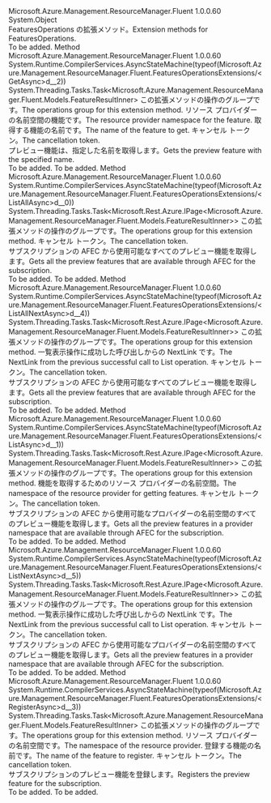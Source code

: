 <Type Name="FeaturesOperationsExtensions" FullName="Microsoft.Azure.Management.ResourceManager.Fluent.FeaturesOperationsExtensions">
  <TypeSignature Language="C#" Value="public static class FeaturesOperationsExtensions" />
  <TypeSignature Language="ILAsm" Value=".class public auto ansi abstract sealed beforefieldinit FeaturesOperationsExtensions extends System.Object" />
  <TypeSignature Language="DocId" Value="T:Microsoft.Azure.Management.ResourceManager.Fluent.FeaturesOperationsExtensions" />
  <TypeSignature Language="VB.NET" Value="Public Module FeaturesOperationsExtensions" />
  <TypeSignature Language="F#" Value="type FeaturesOperationsExtensions = class" />
  <AssemblyInfo>
    <AssemblyName>Microsoft.Azure.Management.ResourceManager.Fluent</AssemblyName>
    <AssemblyVersion>1.0.0.60</AssemblyVersion>
  </AssemblyInfo>
  <Base>
    <BaseTypeName>System.Object</BaseTypeName>
  </Base>
  <Interfaces />
  <Docs>
    <summary>
            <span data-ttu-id="5ec11-101">FeaturesOperations の拡張メソッド。</span><span class="sxs-lookup"><span data-stu-id="5ec11-101">Extension methods for FeaturesOperations.</span></span>
            </summary>
    <remarks>To be added.</remarks>
  </Docs>
  <Members>
    <Member MemberName="GetAsync">
      <MemberSignature Language="C#" Value="public static System.Threading.Tasks.Task&lt;Microsoft.Azure.Management.ResourceManager.Fluent.Models.FeatureResultInner&gt; GetAsync (this Microsoft.Azure.Management.ResourceManager.Fluent.IFeaturesOperations operations, string resourceProviderNamespace, string featureName, System.Threading.CancellationToken cancellationToken = null);" />
      <MemberSignature Language="ILAsm" Value=".method public static hidebysig class System.Threading.Tasks.Task`1&lt;class Microsoft.Azure.Management.ResourceManager.Fluent.Models.FeatureResultInner&gt; GetAsync(class Microsoft.Azure.Management.ResourceManager.Fluent.IFeaturesOperations operations, string resourceProviderNamespace, string featureName, valuetype System.Threading.CancellationToken cancellationToken) cil managed" />
      <MemberSignature Language="DocId" Value="M:Microsoft.Azure.Management.ResourceManager.Fluent.FeaturesOperationsExtensions.GetAsync(Microsoft.Azure.Management.ResourceManager.Fluent.IFeaturesOperations,System.String,System.String,System.Threading.CancellationToken)" />
      <MemberSignature Language="F#" Value="static member GetAsync : Microsoft.Azure.Management.ResourceManager.Fluent.IFeaturesOperations * string * string * System.Threading.CancellationToken -&gt; System.Threading.Tasks.Task&lt;Microsoft.Azure.Management.ResourceManager.Fluent.Models.FeatureResultInner&gt;" Usage="Microsoft.Azure.Management.ResourceManager.Fluent.FeaturesOperationsExtensions.GetAsync (operations, resourceProviderNamespace, featureName, cancellationToken)" />
      <MemberType>Method</MemberType>
      <AssemblyInfo>
        <AssemblyName>Microsoft.Azure.Management.ResourceManager.Fluent</AssemblyName>
        <AssemblyVersion>1.0.0.60</AssemblyVersion>
      </AssemblyInfo>
      <Attributes>
        <Attribute>
          <AttributeName>System.Runtime.CompilerServices.AsyncStateMachine(typeof(Microsoft.Azure.Management.ResourceManager.Fluent.FeaturesOperationsExtensions/&lt;GetAsync&gt;d__2))</AttributeName>
        </Attribute>
      </Attributes>
      <ReturnValue>
        <ReturnType>System.Threading.Tasks.Task&lt;Microsoft.Azure.Management.ResourceManager.Fluent.Models.FeatureResultInner&gt;</ReturnType>
      </ReturnValue>
      <Parameters>
        <Parameter Name="operations" Type="Microsoft.Azure.Management.ResourceManager.Fluent.IFeaturesOperations" RefType="this" />
        <Parameter Name="resourceProviderNamespace" Type="System.String" />
        <Parameter Name="featureName" Type="System.String" />
        <Parameter Name="cancellationToken" Type="System.Threading.CancellationToken" />
      </Parameters>
      <Docs>
        <param name="operations">
            <span data-ttu-id="5ec11-102">この拡張メソッドの操作のグループです。</span><span class="sxs-lookup"><span data-stu-id="5ec11-102">The operations group for this extension method.</span></span>
            </param>
        <param name="resourceProviderNamespace">
            <span data-ttu-id="5ec11-103">リソース プロバイダーの名前空間の機能です。</span><span class="sxs-lookup"><span data-stu-id="5ec11-103">The resource provider namespace for the feature.</span></span>
            </param>
        <param name="featureName">
            <span data-ttu-id="5ec11-104">取得する機能の名前です。</span><span class="sxs-lookup"><span data-stu-id="5ec11-104">The name of the feature to get.</span></span>
            </param>
        <param name="cancellationToken">
            <span data-ttu-id="5ec11-105">キャンセル トークン。</span><span class="sxs-lookup"><span data-stu-id="5ec11-105">The cancellation token.</span></span>
            </param>
        <summary>
            <span data-ttu-id="5ec11-106">プレビュー機能は、指定した名前を取得します。</span><span class="sxs-lookup"><span data-stu-id="5ec11-106">Gets the preview feature with the specified name.</span></span>
            </summary>
        <returns>To be added.</returns>
        <remarks>To be added.</remarks>
      </Docs>
    </Member>
    <Member MemberName="ListAllAsync">
      <MemberSignature Language="C#" Value="public static System.Threading.Tasks.Task&lt;Microsoft.Rest.Azure.IPage&lt;Microsoft.Azure.Management.ResourceManager.Fluent.Models.FeatureResultInner&gt;&gt; ListAllAsync (this Microsoft.Azure.Management.ResourceManager.Fluent.IFeaturesOperations operations, System.Threading.CancellationToken cancellationToken = null);" />
      <MemberSignature Language="ILAsm" Value=".method public static hidebysig class System.Threading.Tasks.Task`1&lt;class Microsoft.Rest.Azure.IPage`1&lt;class Microsoft.Azure.Management.ResourceManager.Fluent.Models.FeatureResultInner&gt;&gt; ListAllAsync(class Microsoft.Azure.Management.ResourceManager.Fluent.IFeaturesOperations operations, valuetype System.Threading.CancellationToken cancellationToken) cil managed" />
      <MemberSignature Language="DocId" Value="M:Microsoft.Azure.Management.ResourceManager.Fluent.FeaturesOperationsExtensions.ListAllAsync(Microsoft.Azure.Management.ResourceManager.Fluent.IFeaturesOperations,System.Threading.CancellationToken)" />
      <MemberSignature Language="F#" Value="static member ListAllAsync : Microsoft.Azure.Management.ResourceManager.Fluent.IFeaturesOperations * System.Threading.CancellationToken -&gt; System.Threading.Tasks.Task&lt;Microsoft.Rest.Azure.IPage&lt;Microsoft.Azure.Management.ResourceManager.Fluent.Models.FeatureResultInner&gt;&gt;" Usage="Microsoft.Azure.Management.ResourceManager.Fluent.FeaturesOperationsExtensions.ListAllAsync (operations, cancellationToken)" />
      <MemberType>Method</MemberType>
      <AssemblyInfo>
        <AssemblyName>Microsoft.Azure.Management.ResourceManager.Fluent</AssemblyName>
        <AssemblyVersion>1.0.0.60</AssemblyVersion>
      </AssemblyInfo>
      <Attributes>
        <Attribute>
          <AttributeName>System.Runtime.CompilerServices.AsyncStateMachine(typeof(Microsoft.Azure.Management.ResourceManager.Fluent.FeaturesOperationsExtensions/&lt;ListAllAsync&gt;d__0))</AttributeName>
        </Attribute>
      </Attributes>
      <ReturnValue>
        <ReturnType>System.Threading.Tasks.Task&lt;Microsoft.Rest.Azure.IPage&lt;Microsoft.Azure.Management.ResourceManager.Fluent.Models.FeatureResultInner&gt;&gt;</ReturnType>
      </ReturnValue>
      <Parameters>
        <Parameter Name="operations" Type="Microsoft.Azure.Management.ResourceManager.Fluent.IFeaturesOperations" RefType="this" />
        <Parameter Name="cancellationToken" Type="System.Threading.CancellationToken" />
      </Parameters>
      <Docs>
        <param name="operations">
            <span data-ttu-id="5ec11-107">この拡張メソッドの操作のグループです。</span><span class="sxs-lookup"><span data-stu-id="5ec11-107">The operations group for this extension method.</span></span>
            </param>
        <param name="cancellationToken">
            <span data-ttu-id="5ec11-108">キャンセル トークン。</span><span class="sxs-lookup"><span data-stu-id="5ec11-108">The cancellation token.</span></span>
            </param>
        <summary>
            <span data-ttu-id="5ec11-109">サブスクリプションの AFEC から使用可能なすべてのプレビュー機能を取得します。</span><span class="sxs-lookup"><span data-stu-id="5ec11-109">Gets all the preview features that are available through AFEC for the subscription.</span></span>
            </summary>
        <returns>To be added.</returns>
        <remarks>To be added.</remarks>
      </Docs>
    </Member>
    <Member MemberName="ListAllNextAsync">
      <MemberSignature Language="C#" Value="public static System.Threading.Tasks.Task&lt;Microsoft.Rest.Azure.IPage&lt;Microsoft.Azure.Management.ResourceManager.Fluent.Models.FeatureResultInner&gt;&gt; ListAllNextAsync (this Microsoft.Azure.Management.ResourceManager.Fluent.IFeaturesOperations operations, string nextPageLink, System.Threading.CancellationToken cancellationToken = null);" />
      <MemberSignature Language="ILAsm" Value=".method public static hidebysig class System.Threading.Tasks.Task`1&lt;class Microsoft.Rest.Azure.IPage`1&lt;class Microsoft.Azure.Management.ResourceManager.Fluent.Models.FeatureResultInner&gt;&gt; ListAllNextAsync(class Microsoft.Azure.Management.ResourceManager.Fluent.IFeaturesOperations operations, string nextPageLink, valuetype System.Threading.CancellationToken cancellationToken) cil managed" />
      <MemberSignature Language="DocId" Value="M:Microsoft.Azure.Management.ResourceManager.Fluent.FeaturesOperationsExtensions.ListAllNextAsync(Microsoft.Azure.Management.ResourceManager.Fluent.IFeaturesOperations,System.String,System.Threading.CancellationToken)" />
      <MemberSignature Language="F#" Value="static member ListAllNextAsync : Microsoft.Azure.Management.ResourceManager.Fluent.IFeaturesOperations * string * System.Threading.CancellationToken -&gt; System.Threading.Tasks.Task&lt;Microsoft.Rest.Azure.IPage&lt;Microsoft.Azure.Management.ResourceManager.Fluent.Models.FeatureResultInner&gt;&gt;" Usage="Microsoft.Azure.Management.ResourceManager.Fluent.FeaturesOperationsExtensions.ListAllNextAsync (operations, nextPageLink, cancellationToken)" />
      <MemberType>Method</MemberType>
      <AssemblyInfo>
        <AssemblyName>Microsoft.Azure.Management.ResourceManager.Fluent</AssemblyName>
        <AssemblyVersion>1.0.0.60</AssemblyVersion>
      </AssemblyInfo>
      <Attributes>
        <Attribute>
          <AttributeName>System.Runtime.CompilerServices.AsyncStateMachine(typeof(Microsoft.Azure.Management.ResourceManager.Fluent.FeaturesOperationsExtensions/&lt;ListAllNextAsync&gt;d__4))</AttributeName>
        </Attribute>
      </Attributes>
      <ReturnValue>
        <ReturnType>System.Threading.Tasks.Task&lt;Microsoft.Rest.Azure.IPage&lt;Microsoft.Azure.Management.ResourceManager.Fluent.Models.FeatureResultInner&gt;&gt;</ReturnType>
      </ReturnValue>
      <Parameters>
        <Parameter Name="operations" Type="Microsoft.Azure.Management.ResourceManager.Fluent.IFeaturesOperations" RefType="this" />
        <Parameter Name="nextPageLink" Type="System.String" />
        <Parameter Name="cancellationToken" Type="System.Threading.CancellationToken" />
      </Parameters>
      <Docs>
        <param name="operations">
            <span data-ttu-id="5ec11-110">この拡張メソッドの操作のグループです。</span><span class="sxs-lookup"><span data-stu-id="5ec11-110">The operations group for this extension method.</span></span>
            </param>
        <param name="nextPageLink">
            <span data-ttu-id="5ec11-111">一覧表示操作に成功した呼び出しからの NextLink です。</span><span class="sxs-lookup"><span data-stu-id="5ec11-111">The NextLink from the previous successful call to List operation.</span></span>
            </param>
        <param name="cancellationToken">
            <span data-ttu-id="5ec11-112">キャンセル トークン。</span><span class="sxs-lookup"><span data-stu-id="5ec11-112">The cancellation token.</span></span>
            </param>
        <summary>
            <span data-ttu-id="5ec11-113">サブスクリプションの AFEC から使用可能なすべてのプレビュー機能を取得します。</span><span class="sxs-lookup"><span data-stu-id="5ec11-113">Gets all the preview features that are available through AFEC for the subscription.</span></span>
            </summary>
        <returns>To be added.</returns>
        <remarks>To be added.</remarks>
      </Docs>
    </Member>
    <Member MemberName="ListAsync">
      <MemberSignature Language="C#" Value="public static System.Threading.Tasks.Task&lt;Microsoft.Rest.Azure.IPage&lt;Microsoft.Azure.Management.ResourceManager.Fluent.Models.FeatureResultInner&gt;&gt; ListAsync (this Microsoft.Azure.Management.ResourceManager.Fluent.IFeaturesOperations operations, string resourceProviderNamespace, System.Threading.CancellationToken cancellationToken = null);" />
      <MemberSignature Language="ILAsm" Value=".method public static hidebysig class System.Threading.Tasks.Task`1&lt;class Microsoft.Rest.Azure.IPage`1&lt;class Microsoft.Azure.Management.ResourceManager.Fluent.Models.FeatureResultInner&gt;&gt; ListAsync(class Microsoft.Azure.Management.ResourceManager.Fluent.IFeaturesOperations operations, string resourceProviderNamespace, valuetype System.Threading.CancellationToken cancellationToken) cil managed" />
      <MemberSignature Language="DocId" Value="M:Microsoft.Azure.Management.ResourceManager.Fluent.FeaturesOperationsExtensions.ListAsync(Microsoft.Azure.Management.ResourceManager.Fluent.IFeaturesOperations,System.String,System.Threading.CancellationToken)" />
      <MemberSignature Language="F#" Value="static member ListAsync : Microsoft.Azure.Management.ResourceManager.Fluent.IFeaturesOperations * string * System.Threading.CancellationToken -&gt; System.Threading.Tasks.Task&lt;Microsoft.Rest.Azure.IPage&lt;Microsoft.Azure.Management.ResourceManager.Fluent.Models.FeatureResultInner&gt;&gt;" Usage="Microsoft.Azure.Management.ResourceManager.Fluent.FeaturesOperationsExtensions.ListAsync (operations, resourceProviderNamespace, cancellationToken)" />
      <MemberType>Method</MemberType>
      <AssemblyInfo>
        <AssemblyName>Microsoft.Azure.Management.ResourceManager.Fluent</AssemblyName>
        <AssemblyVersion>1.0.0.60</AssemblyVersion>
      </AssemblyInfo>
      <Attributes>
        <Attribute>
          <AttributeName>System.Runtime.CompilerServices.AsyncStateMachine(typeof(Microsoft.Azure.Management.ResourceManager.Fluent.FeaturesOperationsExtensions/&lt;ListAsync&gt;d__1))</AttributeName>
        </Attribute>
      </Attributes>
      <ReturnValue>
        <ReturnType>System.Threading.Tasks.Task&lt;Microsoft.Rest.Azure.IPage&lt;Microsoft.Azure.Management.ResourceManager.Fluent.Models.FeatureResultInner&gt;&gt;</ReturnType>
      </ReturnValue>
      <Parameters>
        <Parameter Name="operations" Type="Microsoft.Azure.Management.ResourceManager.Fluent.IFeaturesOperations" RefType="this" />
        <Parameter Name="resourceProviderNamespace" Type="System.String" />
        <Parameter Name="cancellationToken" Type="System.Threading.CancellationToken" />
      </Parameters>
      <Docs>
        <param name="operations">
            <span data-ttu-id="5ec11-114">この拡張メソッドの操作のグループです。</span><span class="sxs-lookup"><span data-stu-id="5ec11-114">The operations group for this extension method.</span></span>
            </param>
        <param name="resourceProviderNamespace">
            <span data-ttu-id="5ec11-115">機能を取得するためのリソース プロバイダーの名前空間。</span><span class="sxs-lookup"><span data-stu-id="5ec11-115">The namespace of the resource provider for getting features.</span></span>
            </param>
        <param name="cancellationToken">
            <span data-ttu-id="5ec11-116">キャンセル トークン。</span><span class="sxs-lookup"><span data-stu-id="5ec11-116">The cancellation token.</span></span>
            </param>
        <summary>
            <span data-ttu-id="5ec11-117">サブスクリプションの AFEC から使用可能なプロバイダーの名前空間のすべてのプレビュー機能を取得します。</span><span class="sxs-lookup"><span data-stu-id="5ec11-117">Gets all the preview features in a provider namespace that are available through AFEC for the subscription.</span></span>
            </summary>
        <returns>To be added.</returns>
        <remarks>To be added.</remarks>
      </Docs>
    </Member>
    <Member MemberName="ListNextAsync">
      <MemberSignature Language="C#" Value="public static System.Threading.Tasks.Task&lt;Microsoft.Rest.Azure.IPage&lt;Microsoft.Azure.Management.ResourceManager.Fluent.Models.FeatureResultInner&gt;&gt; ListNextAsync (this Microsoft.Azure.Management.ResourceManager.Fluent.IFeaturesOperations operations, string nextPageLink, System.Threading.CancellationToken cancellationToken = null);" />
      <MemberSignature Language="ILAsm" Value=".method public static hidebysig class System.Threading.Tasks.Task`1&lt;class Microsoft.Rest.Azure.IPage`1&lt;class Microsoft.Azure.Management.ResourceManager.Fluent.Models.FeatureResultInner&gt;&gt; ListNextAsync(class Microsoft.Azure.Management.ResourceManager.Fluent.IFeaturesOperations operations, string nextPageLink, valuetype System.Threading.CancellationToken cancellationToken) cil managed" />
      <MemberSignature Language="DocId" Value="M:Microsoft.Azure.Management.ResourceManager.Fluent.FeaturesOperationsExtensions.ListNextAsync(Microsoft.Azure.Management.ResourceManager.Fluent.IFeaturesOperations,System.String,System.Threading.CancellationToken)" />
      <MemberSignature Language="F#" Value="static member ListNextAsync : Microsoft.Azure.Management.ResourceManager.Fluent.IFeaturesOperations * string * System.Threading.CancellationToken -&gt; System.Threading.Tasks.Task&lt;Microsoft.Rest.Azure.IPage&lt;Microsoft.Azure.Management.ResourceManager.Fluent.Models.FeatureResultInner&gt;&gt;" Usage="Microsoft.Azure.Management.ResourceManager.Fluent.FeaturesOperationsExtensions.ListNextAsync (operations, nextPageLink, cancellationToken)" />
      <MemberType>Method</MemberType>
      <AssemblyInfo>
        <AssemblyName>Microsoft.Azure.Management.ResourceManager.Fluent</AssemblyName>
        <AssemblyVersion>1.0.0.60</AssemblyVersion>
      </AssemblyInfo>
      <Attributes>
        <Attribute>
          <AttributeName>System.Runtime.CompilerServices.AsyncStateMachine(typeof(Microsoft.Azure.Management.ResourceManager.Fluent.FeaturesOperationsExtensions/&lt;ListNextAsync&gt;d__5))</AttributeName>
        </Attribute>
      </Attributes>
      <ReturnValue>
        <ReturnType>System.Threading.Tasks.Task&lt;Microsoft.Rest.Azure.IPage&lt;Microsoft.Azure.Management.ResourceManager.Fluent.Models.FeatureResultInner&gt;&gt;</ReturnType>
      </ReturnValue>
      <Parameters>
        <Parameter Name="operations" Type="Microsoft.Azure.Management.ResourceManager.Fluent.IFeaturesOperations" RefType="this" />
        <Parameter Name="nextPageLink" Type="System.String" />
        <Parameter Name="cancellationToken" Type="System.Threading.CancellationToken" />
      </Parameters>
      <Docs>
        <param name="operations">
            <span data-ttu-id="5ec11-118">この拡張メソッドの操作のグループです。</span><span class="sxs-lookup"><span data-stu-id="5ec11-118">The operations group for this extension method.</span></span>
            </param>
        <param name="nextPageLink">
            <span data-ttu-id="5ec11-119">一覧表示操作に成功した呼び出しからの NextLink です。</span><span class="sxs-lookup"><span data-stu-id="5ec11-119">The NextLink from the previous successful call to List operation.</span></span>
            </param>
        <param name="cancellationToken">
            <span data-ttu-id="5ec11-120">キャンセル トークン。</span><span class="sxs-lookup"><span data-stu-id="5ec11-120">The cancellation token.</span></span>
            </param>
        <summary>
            <span data-ttu-id="5ec11-121">サブスクリプションの AFEC から使用可能なプロバイダーの名前空間のすべてのプレビュー機能を取得します。</span><span class="sxs-lookup"><span data-stu-id="5ec11-121">Gets all the preview features in a provider namespace that are available through AFEC for the subscription.</span></span>
            </summary>
        <returns>To be added.</returns>
        <remarks>To be added.</remarks>
      </Docs>
    </Member>
    <Member MemberName="RegisterAsync">
      <MemberSignature Language="C#" Value="public static System.Threading.Tasks.Task&lt;Microsoft.Azure.Management.ResourceManager.Fluent.Models.FeatureResultInner&gt; RegisterAsync (this Microsoft.Azure.Management.ResourceManager.Fluent.IFeaturesOperations operations, string resourceProviderNamespace, string featureName, System.Threading.CancellationToken cancellationToken = null);" />
      <MemberSignature Language="ILAsm" Value=".method public static hidebysig class System.Threading.Tasks.Task`1&lt;class Microsoft.Azure.Management.ResourceManager.Fluent.Models.FeatureResultInner&gt; RegisterAsync(class Microsoft.Azure.Management.ResourceManager.Fluent.IFeaturesOperations operations, string resourceProviderNamespace, string featureName, valuetype System.Threading.CancellationToken cancellationToken) cil managed" />
      <MemberSignature Language="DocId" Value="M:Microsoft.Azure.Management.ResourceManager.Fluent.FeaturesOperationsExtensions.RegisterAsync(Microsoft.Azure.Management.ResourceManager.Fluent.IFeaturesOperations,System.String,System.String,System.Threading.CancellationToken)" />
      <MemberSignature Language="F#" Value="static member RegisterAsync : Microsoft.Azure.Management.ResourceManager.Fluent.IFeaturesOperations * string * string * System.Threading.CancellationToken -&gt; System.Threading.Tasks.Task&lt;Microsoft.Azure.Management.ResourceManager.Fluent.Models.FeatureResultInner&gt;" Usage="Microsoft.Azure.Management.ResourceManager.Fluent.FeaturesOperationsExtensions.RegisterAsync (operations, resourceProviderNamespace, featureName, cancellationToken)" />
      <MemberType>Method</MemberType>
      <AssemblyInfo>
        <AssemblyName>Microsoft.Azure.Management.ResourceManager.Fluent</AssemblyName>
        <AssemblyVersion>1.0.0.60</AssemblyVersion>
      </AssemblyInfo>
      <Attributes>
        <Attribute>
          <AttributeName>System.Runtime.CompilerServices.AsyncStateMachine(typeof(Microsoft.Azure.Management.ResourceManager.Fluent.FeaturesOperationsExtensions/&lt;RegisterAsync&gt;d__3))</AttributeName>
        </Attribute>
      </Attributes>
      <ReturnValue>
        <ReturnType>System.Threading.Tasks.Task&lt;Microsoft.Azure.Management.ResourceManager.Fluent.Models.FeatureResultInner&gt;</ReturnType>
      </ReturnValue>
      <Parameters>
        <Parameter Name="operations" Type="Microsoft.Azure.Management.ResourceManager.Fluent.IFeaturesOperations" RefType="this" />
        <Parameter Name="resourceProviderNamespace" Type="System.String" />
        <Parameter Name="featureName" Type="System.String" />
        <Parameter Name="cancellationToken" Type="System.Threading.CancellationToken" />
      </Parameters>
      <Docs>
        <param name="operations">
            <span data-ttu-id="5ec11-122">この拡張メソッドの操作のグループです。</span><span class="sxs-lookup"><span data-stu-id="5ec11-122">The operations group for this extension method.</span></span>
            </param>
        <param name="resourceProviderNamespace">
            <span data-ttu-id="5ec11-123">リソース プロバイダーの名前空間です。</span><span class="sxs-lookup"><span data-stu-id="5ec11-123">The namespace of the resource provider.</span></span>
            </param>
        <param name="featureName">
            <span data-ttu-id="5ec11-124">登録する機能の名前です。</span><span class="sxs-lookup"><span data-stu-id="5ec11-124">The name of the feature to register.</span></span>
            </param>
        <param name="cancellationToken">
            <span data-ttu-id="5ec11-125">キャンセル トークン。</span><span class="sxs-lookup"><span data-stu-id="5ec11-125">The cancellation token.</span></span>
            </param>
        <summary>
            <span data-ttu-id="5ec11-126">サブスクリプションのプレビュー機能を登録します。</span><span class="sxs-lookup"><span data-stu-id="5ec11-126">Registers the preview feature for the subscription.</span></span>
            </summary>
        <returns>To be added.</returns>
        <remarks>To be added.</remarks>
      </Docs>
    </Member>
  </Members>
</Type>